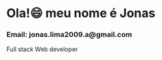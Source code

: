 <h1>Ola!😄 meu nome é Jonas</h1>
 
<h3>Email: jonas.lima2009.a@gmail.com</h3>

Full stack Web developer
